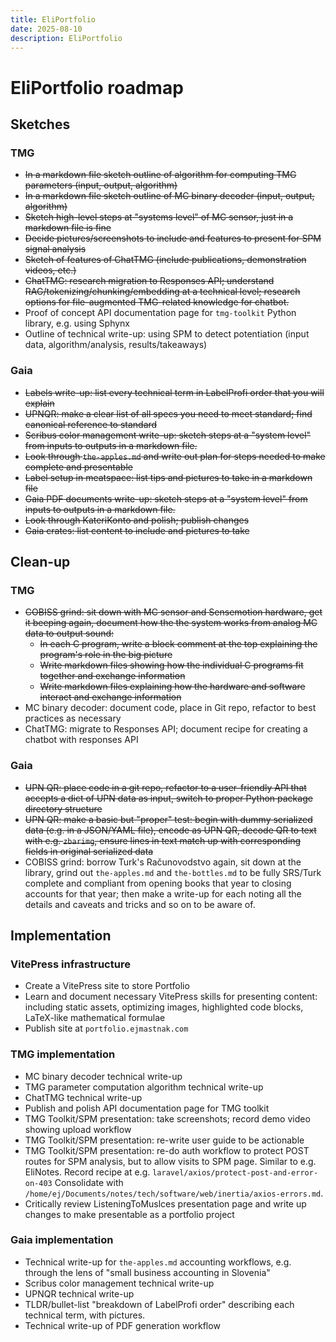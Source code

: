 ```yaml
---
title: EliPortfolio
date: 2025-08-10
description: EliPortfolio
---
```


# EliPortfolio roadmap

## Sketches

### TMG

- ~~In a markdown file sketch outline of algorithm for computing TMG parameters (input, output, algorithm)~~
- ~~In a markdown file sketch outline of MC binary decoder (input, output, algorithm)~~
- ~~Sketch high-level steps at "systems level" of MC sensor, just in a markdown file is fine~~
- ~~Decide pictures/screenshots to include and features to present for SPM signal analysis~~
- ~~Sketch of features of ChatTMG (include publications, demonstration videos, etc.)~~
- ~~ChatTMG: research migration to Responses API; understand RAG/tokenizing/chunking/embedding at a technical level; research options for file-augmented TMG-related knowledge for chatbot.~~
- Proof of concept API documentation page for `tmg-toolkit` Python library, e.g. using Sphynx
- Outline of technical write-up: using SPM to detect potentiation (input data, algorithm/analysis, results/takeaways)

### Gaia

- ~~Labels write-up: list every technical term in LabelProfi order that you will explain~~
- ~~UPNQR: make a clear list of all specs you need to meet standard; find canonical reference to standard~~
- ~~Scribus color management write-up: sketch steps at a "system level" from inputs to outputs in a markdown file.~~
- ~~Look through `the-apples.md` and write out plan for steps needed to make complete and presentable~~
- ~~Label setup in meatspace: list tips and pictures to take in a markdown file~~
- ~~Gaia PDF documents write-up: sketch steps at a "system level" from inputs to outputs in a markdown file.~~
- ~~Look through KateriKonto and polish; publish changes~~
- ~~Gaia crates: list content to include and pictures to take~~

## Clean-up

### TMG

- ~~COBISS grind: sit down with MC sensor and Sensemotion hardware, get it beeping again, document how the the system works from analog MC data to output sound:~~
  - ~~In each C program, write a block comment at the top explaining the program's role in the big picture~~
  - ~~Write markdown files showing how the individual C programs fit together and exchange information~~
  - ~~Write markdown files explaining how the hardware and software interact and exchange information~~
- MC binary decoder: document code, place in Git repo, refactor to best practices as necessary
- ChatTMG: migrate to Responses API; document recipe for creating a chatbot with responses API

### Gaia

- ~~UPN QR: place code in a git repo, refactor to a user-friendly API that accepts a dict of UPN data as input, switch to proper Python package directory structure~~
- ~~UPN QR: make a basic but "proper" test: begin with dummy serialized data (e.g. in a JSON/YAML file), encode as UPN QR, decode QR to text with e.g. `zbarimg`, ensure lines in text match up with corresponding fields in original serialized data~~
- COBISS grind: borrow Turk's Računovodstvo again, sit down at the library, grind out `the-apples.md` and `the-bottles.md` to be fully SRS/Turk complete and compliant from opening books that year to closing accounts for that year; then make a write-up for each noting all the details and caveats and tricks and so on to be aware of.

## Implementation

### VitePress infrastructure

- Create a VitePress site to store Portfolio
- Learn and document necessary VitePress skills for presenting content: including static assets, optimizing images, highlighted code blocks, LaTeX-like mathematical formulae
- Publish site at `portfolio.ejmastnak.com`

### TMG implementation

- MC binary decoder technical write-up
- TMG parameter computation algorithm technical write-up
- ChatTMG technical write-up
- Publish and polish API documentation page for TMG toolkit
- TMG Toolkit/SPM presentation: take screenshots; record demo video showing upload workflow
- TMG Toolkit/SPM presentation: re-write user guide to be actionable
- TMG Toolkit/SPM presentation: re-do auth workflow to protect POST routes for SPM analysis, but to allow visits to SPM page. Similar to e.g. EliNotes. Record recipe at e.g. `laravel/axios/protect-post-and-error-on-403`
  Consolidate with `/home/ej/Documents/notes/tech/software/web/inertia/axios-errors.md`.
- Critically review ListeningToMuslces presentation page and write up changes to make presentable as a portfolio project

### Gaia implementation

- Technical write-up for `the-apples.md` accounting workflows, e.g. through the lens of "small business accounting in Slovenia"
- Scribus color management technical write-up
- UPNQR technical write-up
- TLDR/bullet-list "breakdown of LabelProfi order" describing each technical term, with pictures.
- Technical write-up of PDF generation workflow
